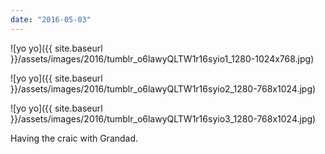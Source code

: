 ```yaml
---
date: "2016-05-03"
---
```


![yo yo]({{ site.baseurl }}/assets/images/2016/tumblr_o6lawyQLTW1r16syio1_1280-1024x768.jpg)

![yo yo]({{ site.baseurl }}/assets/images/2016/tumblr_o6lawyQLTW1r16syio2_1280-768x1024.jpg)

![yo yo]({{ site.baseurl }}/assets/images/2016/tumblr_o6lawyQLTW1r16syio3_1280-768x1024.jpg)

Having the craic with Grandad.
